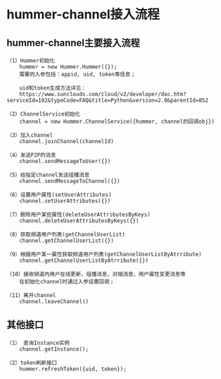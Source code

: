 
# hummer-channel接入流程

## hummer-channel主要接入流程

	（1）Hummer初始化
		hummer = new Hummer.Hummer({});
		需要的入参包括：appid, uid, token等信息；
		
		uid和token生成方法详见：
		https://www.sunclouds.com/cloud/v2/developer/doc.htm?serviceId=102&typeCode=FAQ&title=Python&version=2.0&parentId=852

	（2）ChannelService初始化
		channel = new Hummer.ChannelService({hummer, channel的回调obj})

	（3）加入channel
		channel.joinChannel(channelId)
		
	（4）发送P2P的消息
		channel.sendMessageToUser({})

	（5）给指定channel发送组播消息
		channel.sendMessageToChannel({})

	（6）设置用户属性(setUserAttributes)
		channel.setUserAttributes({})
		
	（7）删除用户某些属性(deleteUserAttributesByKeys)
		channel.deleteUserAttributesByKeys({})

	（8）获取频道用户列表(getChannelUserList)
		channel.getChannelUserList({})
		
	（9）根据用户某一属性获取频道用户列表(getChannelUserListByAtrribute)
		channel.getChannelUserListByAtrribute({})
		
	（10）接收频道内用户在线更新，组播消息，对端消息，用户属性变更消息等
		在初始化channel时通过入参设置回调；
		
	（11）离开channel
		channel.leaveChannel()

## 其他接口

	（1） 查询Instance实例
		channel.getInstance();
	
	（2）token刷新接口
		hummer.refreshToken({uid, token});

